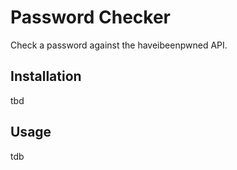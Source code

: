 # Password Checker

Check a password against the haveibeenpwned API.

## Installation

tbd

## Usage

tdb
